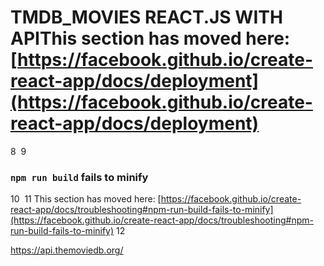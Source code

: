 # TMDB_MOVIES REACT.JS WITH APIThis section has moved here: [https://facebook.github.io/create-react-app/docs/deployment](https://facebook.github.io/create-react-app/docs/deployment)
8
​
9
### `npm run build` fails to minify
10
​
11
This section has moved here: [https://facebook.github.io/create-react-app/docs/troubleshooting#npm-run-build-fails-to-minify](https://facebook.github.io/create-react-app/docs/troubleshooting#npm-run-build-fails-to-minify)
12


https://api.themoviedb.org/
